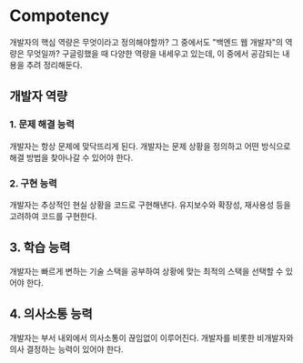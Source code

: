 # Compotency

개발자의 핵심 역량은 무엇이라고 정의해야할까?
그 중에서도 "백엔드 웹 개발자"의 역량은 무엇일까?
구글링했을 때 다양한 역량을 내세우고 있는데, 이 중에서 공감되는 내용을 추려 정리해둔다.

## 개발자 역량

### 1. 문제 해결 능력

개발자는 항상 문제에 맞닥뜨리게 된다. 개발자는 문제 상황을 정의하고 어떤 방식으로 해결 방법을 찾아나갈 수 있어야 한다.

### 2. 구현 능력

개발자는 추상적인 현실 상황을 코드로 구현해낸다. 유지보수와 확장성, 재사용성 등을 고려하여 코드를 구현한다.

## 3. 학습 능력

개발자는 빠르게 변하는 기술 스택을 공부하여 상황에 맞는 최적의 스택을 선택할 수 있어야 한다.

## 4. 의사소통 능력

개발자는 부서 내외에서 의사소통이 끊임없이 이루어진다. 개발자를 비롯한 비개발자와 의사 결정하는 능력이 있어야 한다.

